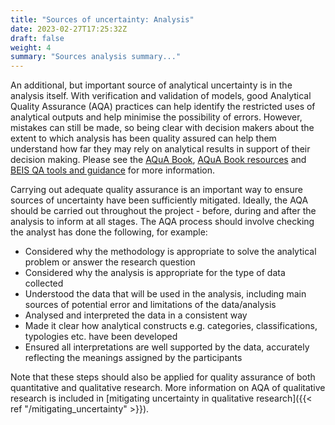```yaml
---
title: "Sources of uncertainty: Analysis"
date: 2023-02-27T17:25:32Z
draft: false
weight: 4
summary: "Sources analysis summary..."
---
```


An additional, but important source of analytical uncertainty is in the analysis itself. With verification and validation of models, good Analytical Quality Assurance (AQA) practices can help identify the restricted uses of analytical outputs and help minimise the possibility of errors. However, mistakes can still be made, so being clear with decision makers about the extent to which analysis has been quality assured can help them understand how far they may rely on analytical results in support of their decision making. Please see the [AQuA Book](https://www.gov.uk/government/publications/the-aqua-book-guidance-on-producing-quality-analysis-for-government), [AQuA Book resources](https://www.gov.uk/government/collections/aqua-book-resources) and [BEIS QA tools and guidance](https://www.gov.uk/government/collections/quality-assurance-tools-and-guidance-in-decc) for more information.

Carrying out adequate quality assurance is an important way to ensure sources of uncertainty have been sufficiently mitigated. Ideally, the AQA should be carried out throughout the project - before, during and after the analysis to inform at all stages. The AQA process should involve checking the analyst has done the following, for example:

- Considered why the methodology is appropriate to solve the analytical problem or answer the research question
- Considered why the analysis is appropriate for the type of data collected
- Understood the data that will be used in the analysis, including main sources of potential error and limitations of the data/analysis
- Analysed and interpreted the data in a consistent way
- Made it clear how analytical constructs e.g. categories, classifications, typologies etc. have been developed
- Ensured all interpretations are well supported by the data, accurately reflecting the meanings assigned by the participants


Note that these steps should also be applied for quality assurance of both quantitative and qualitative research. More information on AQA of qualitative research is included in [mitigating uncertainty in qualitative research]({{< ref "/mitigating_uncertainty" >}}).
